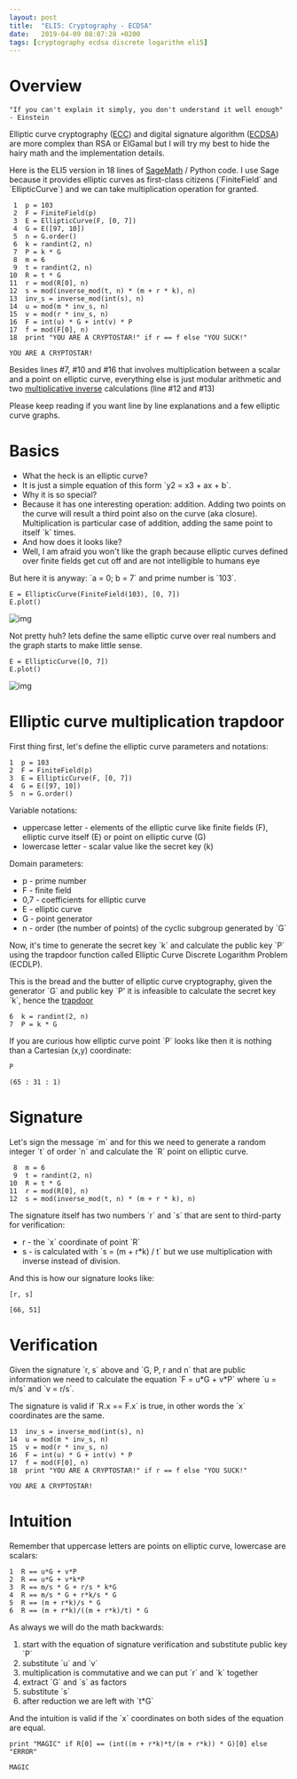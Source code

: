 ```yaml
---
layout: post
title:  "ELI5: Cryptography - ECDSA"
date:   2019-04-09 08:07:28 +0200
tags: [cryptography ecdsa discrete logarithm eli5]
---
```



# Overview

    "If you can't explain it simply, you don't understand it well enough" - Einstein

Elliptic curve cryptography ([ECC](https://en.wikipedia.org/wiki/Elliptic-curve_cryptography)) and digital signature algorithm ([ECDSA](https://en.wikipedia.org/wiki/Elliptic_Curve_Digital_Signature_Algorithm)) are more complex than RSA or ElGamal but I will try my best to hide the hairy math and the implementation details.

Here is the ELI5 version in 18 lines of [SageMath](http://www.sagemath.org) / Python code. I use Sage because it provides elliptic curves as first-class citizens (\`FiniteField\` and \`EllipticCurve\`) and we can take multiplication operation for granted.

     1  p = 103
     2  F = FiniteField(p)
     3  E = EllipticCurve(F, [0, 7])
     4  G = E([97, 10])
     5  n = G.order()
     6  k = randint(2, n)
     7  P = k * G
     8  m = 6
     9  t = randint(2, n)
    10  R = t * G
    11  r = mod(R[0], n)
    12  s = mod(inverse_mod(t, n) * (m + r * k), n)
    13  inv_s = inverse_mod(int(s), n)
    14  u = mod(m * inv_s, n)
    15  v = mod(r * inv_s, n)
    16  F = int(u) * G + int(v) * P
    17  f = mod(F[0], n)
    18  print "YOU ARE A CRYPTOSTAR!" if r == f else "YOU SUCK!"

    YOU ARE A CRYPTOSTAR!

Besides lines #7, #10 and #16 that involves multiplication between a scalar and a point on elliptic curve, everything else is just modular arithmetic and two [multiplicative inverse](https://en.wikipedia.org/wiki/Multiplicative_inverse) calculations (line #12 and #13)

Please keep reading if you want line by line explanations and a few elliptic curve graphs.


# Basics

-   What the heck is an elliptic curve?
-   It is just a simple equation of this form \`y2 = x3 + ax + b\`.
-   Why it is so special?
-   Because it has one interesting operation: addition. Adding two points on the curve will result a third point also on the curve (aka closure). Multiplication is particular case of addition, adding the same point to itself \`k\` times.
-   And how does it looks like?
-   Well, I am afraid you won't like the graph because elliptic curves defined over finite fields get cut off and are not intelligible to humans eye

But here it is anyway: \`a = 0; b = 7\` and prime number is \`103\`.

    E = EllipticCurve(FiniteField(103), [0, 7])
    E.plot()

![img](/assets/ec1.png)

Not pretty huh? lets define the same elliptic curve over real numbers and the graph starts to make little sense.

    E = EllipticCurve([0, 7])
    E.plot()

![img](/assets/ec2.png)


# Elliptic curve multiplication trapdoor

First thing first, let's define the elliptic curve parameters and notations:

    1  p = 103
    2  F = FiniteField(p)
    3  E = EllipticCurve(F, [0, 7])
    4  G = E([97, 10])
    5  n = G.order()

Variable notations:

-   uppercase letter - elements of the elliptic curve like finite fields (F), elliptic curve itself (E) or point on elliptic curve (G)
-   lowercase letter - scalar value like the secret key (k)

Domain parameters:

-   p - prime number
-   F - finite field
-   0,7 - coefficients for elliptic curve
-   E - elliptic curve
-   G - point generator
-   n - order (the number of points) of the cyclic subgroup generated by \`G\`

Now, it's time to generate the secret key \`k\` and calculate the public key \`P\` using the trapdoor function called Elliptic Curve Discrete Logarithm Problem (ECDLP).

This is the bread and the butter of elliptic curve cryptography, given the generator \`G\` and public key \`P' it is infeasible to calculate the secret key \`k\`, hence the [trapdoor](https://en.wikipedia.org/wiki/Trapdoor_function)

    6  k = randint(2, n)
    7  P = k * G

If you are curious how elliptic curve point \`P\` looks like then it is nothing than a Cartesian (x,y) coordinate:

    P

    (65 : 31 : 1)


# Signature

Let's sign the message \`m\` and for this we need to generate a random integer \`t\` of order \`n\` and calculate the \`R\` point on elliptic curve.

     8  m = 6
     9  t = randint(2, n)
    10  R = t * G
    11  r = mod(R[0], n)
    12  s = mod(inverse_mod(t, n) * (m + r * k), n)

The signature itself has two numbers \`r\` and \`s\` that are sent to third-party for verification:

-   r - the \`x\` coordinate of point \`R\`
-   s - is calculated with \`s = (m + r\*k) / t\` but we use multiplication with inverse instead of division.

And this is how our signature looks like:

    [r, s]

    [66, 51]


# Verification

Given the signature \`r, s\` above and \`G, P, r and n\` that are public information we need to calculate the equation \`F = u\*G + v\*P\` where \`u = m/s\` and \`v = r/s\`.

The signature is valid if \`R.x == F.x\` is true, in other words the \`x\` coordinates are the same.

    13  inv_s = inverse_mod(int(s), n)
    14  u = mod(m * inv_s, n)
    15  v = mod(r * inv_s, n)
    16  F = int(u) * G + int(v) * P
    17  f = mod(F[0], n)
    18  print "YOU ARE A CRYPTOSTAR!" if r == f else "YOU SUCK!"

    YOU ARE A CRYPTOSTAR!


# Intuition

Remember that uppercase letters are points on elliptic curve, lowercase are scalars:

    1  R == u*G + v*P
    2  R == u*G + v*k*P
    3  R == m/s * G + r/s * k*G
    4  R == m/s * G + r*k/s * G
    5  R == (m + r*k)/s * G
    6  R == (m + r*k)/((m + r*k)/t) * G

As always we will do the math backwards:

1.  start with the equation of signature verification and substitute public key \`P\`
2.  substitute \`u\` and \`v\`
3.  multiplication is commutative and we can put \`r\` and \`k\` together
4.  extract \`G\` and \`s\` as factors
5.  substitute \`s\`
6.  after reduction we are left with \`t\*G\`

And the intuition is valid if the \`x\` coordinates on both sides of the equation are equal.

    print "MAGIC" if R[0] == (int((m + r*k)*t/(m + r*k)) * G)[0] else "ERROR"

    MAGIC
